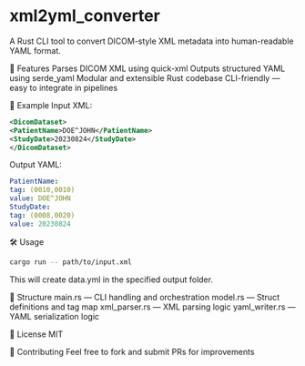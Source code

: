 # xml2yml_converter
A Rust CLI tool to convert DICOM-style XML metadata into human-readable YAML format.

🚀 Features
Parses DICOM XML using quick-xml
Outputs structured YAML using serde_yaml
Modular and extensible Rust codebase
CLI-friendly — easy to integrate in pipelines

🧪 Example
Input XML:
```XML
<DicomDataset>
<PatientName>DOE^JOHN</PatientName>
<StudyDate>20230824</StudyDate>
</DicomDataset>
```
Output YAML:
```yml
PatientName:
tag: (0010,0010)
value: DOE^JOHN
StudyDate:
tag: (0008,0020)
value: 20230824
```

🛠 Usage
```bash
cargo run -- path/to/input.xml
```
This will create data.yml in the specified output folder.

📁 Structure
main.rs — CLI handling and orchestration
model.rs — Struct definitions and tag map
xml_parser.rs — XML parsing logic
yaml_writer.rs — YAML serialization logic

📝 License
MIT

🤝 Contributing
Feel free to fork and submit PRs for improvements
